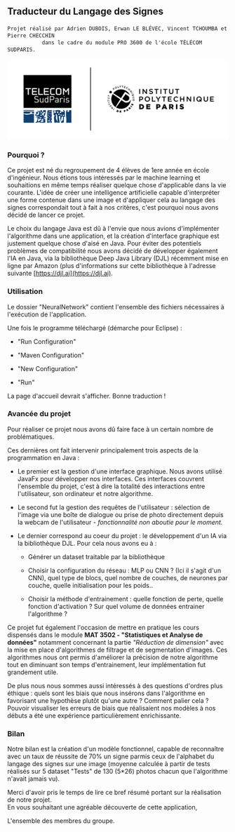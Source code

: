 ## Traducteur du Langage des Signes


    Projet réalisé par Adrien DUBOIS, Erwan LE BLÉVEC, Vincent TCHOUMBA et Pierre CHECCHIN 
               dans le cadre du module PRO 3600 de l'école TÉLÉCOM SUDPARIS.

![Test](https://github.com/Erwanlbv/Projet-Info/blob/master/NeuralNetwork/src/main/resources/Logo_TSP_Colored.png)

### Pourquoi ?

Ce projet est né du regroupement de 4 élèves de 1ere année en école
d'ingénieur. Nous étions tous intéressés par le machine learning et
souhaitions en même temps réaliser quelque chose d'applicable dans la
vie courante. L'idée de créer une intelligence artificielle capable
d'interpréter une forme contenue dans une image et d'appliquer cela au
langage des signes correspondait tout à fait à nos critères, c'est
pourquoi nous avons décidé de lancer ce projet.

Le choix du langage Java est dû à l'envie que nous avions d'implémenter
l'algorithme dans une application, et la création d'interface graphique
est justement quelque chose d'aisé en Java. Pour éviter des potentiels
problèmes de compatibilité nous avons décidé de développer également
l'IA en Java, via la bibliothèque Deep Java Library (DJL) récemment mise
en ligne par Amazon (plus d'informations sur cette bibliothèque à
l'adresse suivante [https://djl.ai](https://djl.ai).

### Utilisation 

Le dossier "NeuralNetwork" contient l'ensemble des fichiers nécessaires
à l'exécution de l'application.

Une fois le programme téléchargé (démarche pour Eclipse) :

-   "Run Configuration"

-   "Maven Configuration"

-   "New Configuration"

-   "Run"

La page d'accueil devrait s'afficher. Bonne traduction !

### Avancée du projet 

Pour réaliser ce projet nous avons dû faire face à un certain nombre de
problématiques.

Ces dernières ont fait intervenir principalement trois aspects de la
programmation en Java :

-   Le premier est la gestion d'une interface graphique. Nous avons utilisé JavaFx pour développer nos interfaces. Ces interfaces
    couvrent l'ensemble du projet, c'est à dire la totalité des interactions entre l'utilisateur, son ordinateur et notre algorithme.

-   Le second fut la gestion des requêtes de l'utilisateur : sélection de l'image via une boîte de dialogue ou prise de photo directement 
    depuis la webcam de l'utilisateur - *fonctionnalité non aboutie pour le moment.*

-   Le dernier correspond au coeur du projet : le développement d'un IA via la bibliothèque DJL. Pour cela nous avons eu à :

    -   Générer un dataset traitable par la bibliothèque

    -   Choisir la configuration du réseau : MLP ou CNN ? (Ici il s'agit d'un CNN), quel type de blocs, quel nombre de couches, de
        neurones par couche, quelle initialisation pour les poids..

    -   Choisir la méthode d'entrainement : quelle fonction de perte, quelle fonction d'activation ? Sur quel volume de données entrainer l'algorithme ?

Ce projet fut également l'occasion de mettre en pratique les cours
dispensés dans le module **MAT 3502 - "Statistiques et Analyse de
données"** notamment concernant la partie *"Réduction de dimension"* avec
la mise en place d'algorithmes de filtrage et de segmentation d'images.
Ces algorithmes nous ont permis d'améliorer la précision de notre
algorithme tout en diminuant son temps d'entrainement, leur
implémentation fut grandement utile.

De plus nous nous sommes aussi intéressés à des questions d'ordres plus
éthique : quels sont les biais que nous insérons dans l'algorithme en
favorisant une hypothèse plutôt qu'une autre ? Comment palier cela ?
Pouvoir visualiser les erreurs de biais que réalisaient nos modèles à
nos débuts a été une expérience particulièrement enrichissante.

### Bilan 

Notre bilan est la création d'un modèle fonctionnel, capable de
reconnaître avec un taux de réussite de 70% un signe parmis ceux de
l'alphabet du langage des signes sur une image (moyenne calculée à
partir de tests réalisés sur 5 dataset "Tests" de 130 (5\*26) photos
chacun que l'algorithme n'avait jamais vu).

Merci d'avoir pris le temps de lire ce bref résumé portant sur la
réalisation de notre projet.  
En vous souhaitant une agréable découverte de cette application,

L'ensemble des membres du groupe.
